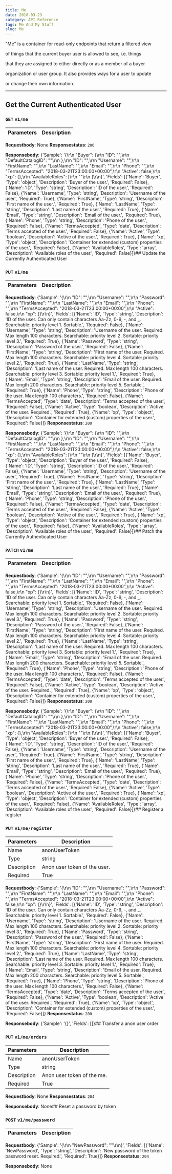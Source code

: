 ```yaml
---
title: Me
date: 2018-03-23
category: API Reference
tags: Me And My Stuff
slug: Me
---
```

"Me" is a container for read-only endpoints that return a filtered view
of things that the current buyer user is allowed to see, i.e. things
that they are assigned to either directly or as a member of a buyer
organization or user group. It also provides ways for a user to update
or change their own information.

---
## Get the Current Authenticated User
### `GET` `v1/me`

| Parameters      | Description                    |
|------------------|---------------------------------|

 **Requestbody**: 
None
 **Responsestatus**: `200`

 **Responsebody**: 
{'Sample': '{\r\n  "Buyer": {\r\n    "ID": "",\r\n    "DefaultCatalogID": ""\r\n  },\r\n  "ID": "",\r\n  "Username": "",\r\n  "FirstName": "",\r\n  "LastName": "",\r\n  "Email": "",\r\n  "Phone": "",\r\n  "TermsAccepted": "2018-03-21T23:00:00+00:00",\r\n  "Active": false,\r\n  "xp": {},\r\n  "AvailableRoles": [\r\n    ""\r\n  ]\r\n}', 'Fields': [{'Name': 'Buyer', 'Type': 'object', 'Description': 'Buyer of the user.', 'Required': False}, {'Name': 'ID', 'Type': 'string', 'Description': 'ID of the user.', 'Required': False}, {'Name': 'Username', 'Type': 'string', 'Description': 'Username of the user.', 'Required': True}, {'Name': 'FirstName', 'Type': 'string', 'Description': 'First name of the user.', 'Required': True}, {'Name': 'LastName', 'Type': 'string', 'Description': 'Last name of the user.', 'Required': True}, {'Name': 'Email', 'Type': 'string', 'Description': 'Email of the user.', 'Required': True}, {'Name': 'Phone', 'Type': 'string', 'Description': 'Phone of the user.', 'Required': False}, {'Name': 'TermsAccepted', 'Type': 'date', 'Description': 'Terms accepted of the user.', 'Required': False}, {'Name': 'Active', 'Type': 'boolean', 'Description': 'Active of the user.', 'Required': True}, {'Name': 'xp', 'Type': 'object', 'Description': 'Container for extended (custom) properties of the user.', 'Required': False}, {'Name': 'AvailableRoles', 'Type': 'array', 'Description': 'Available roles of the user.', 'Required': False}]}## Update the Currently Authenticated User
### `PUT` `v1/me`

| Parameters      | Description                    |
|------------------|---------------------------------|

 **Requestbody**: 
{'Sample': '{\r\n  "ID": "",\r\n  "Username": "",\r\n  "Password": "",\r\n  "FirstName": "",\r\n  "LastName": "",\r\n  "Email": "",\r\n  "Phone": "",\r\n  "TermsAccepted": "2018-03-21T23:00:00+00:00",\r\n  "Active": false,\r\n  "xp": {}\r\n}', 'Fields': [{'Name': 'ID', 'Type': 'string', 'Description': 'ID of the user. Can only contain characters Aa-Zz, 0-9, -, and _. Searchable: priority level 1. Sortable.', 'Required': False}, {'Name': 'Username', 'Type': 'string', 'Description': 'Username of the user. Required. Max length 100 characters. Searchable: priority level 2. Sortable: priority level 3.', 'Required': True}, {'Name': 'Password', 'Type': 'string', 'Description': 'Password of the user.', 'Required': False}, {'Name': 'FirstName', 'Type': 'string', 'Description': 'First name of the user. Required. Max length 100 characters. Searchable: priority level 4. Sortable: priority level 2.', 'Required': True}, {'Name': 'LastName', 'Type': 'string', 'Description': 'Last name of the user. Required. Max length 100 characters. Searchable: priority level 3. Sortable: priority level 1.', 'Required': True}, {'Name': 'Email', 'Type': 'string', 'Description': 'Email of the user. Required. Max length 200 characters. Searchable: priority level 5. Sortable.', 'Required': True}, {'Name': 'Phone', 'Type': 'string', 'Description': 'Phone of the user. Max length 100 characters.', 'Required': False}, {'Name': 'TermsAccepted', 'Type': 'date', 'Description': 'Terms accepted of the user.', 'Required': False}, {'Name': 'Active', 'Type': 'boolean', 'Description': 'Active of the user. Required.', 'Required': True}, {'Name': 'xp', 'Type': 'object', 'Description': 'Container for extended (custom) properties of the user.', 'Required': False}]}
 **Responsestatus**: `200`

 **Responsebody**: 
{'Sample': '{\r\n  "Buyer": {\r\n    "ID": "",\r\n    "DefaultCatalogID": ""\r\n  },\r\n  "ID": "",\r\n  "Username": "",\r\n  "FirstName": "",\r\n  "LastName": "",\r\n  "Email": "",\r\n  "Phone": "",\r\n  "TermsAccepted": "2018-03-21T23:00:00+00:00",\r\n  "Active": false,\r\n  "xp": {},\r\n  "AvailableRoles": [\r\n    ""\r\n  ]\r\n}', 'Fields': [{'Name': 'Buyer', 'Type': 'object', 'Description': 'Buyer of the user.', 'Required': False}, {'Name': 'ID', 'Type': 'string', 'Description': 'ID of the user.', 'Required': False}, {'Name': 'Username', 'Type': 'string', 'Description': 'Username of the user.', 'Required': True}, {'Name': 'FirstName', 'Type': 'string', 'Description': 'First name of the user.', 'Required': True}, {'Name': 'LastName', 'Type': 'string', 'Description': 'Last name of the user.', 'Required': True}, {'Name': 'Email', 'Type': 'string', 'Description': 'Email of the user.', 'Required': True}, {'Name': 'Phone', 'Type': 'string', 'Description': 'Phone of the user.', 'Required': False}, {'Name': 'TermsAccepted', 'Type': 'date', 'Description': 'Terms accepted of the user.', 'Required': False}, {'Name': 'Active', 'Type': 'boolean', 'Description': 'Active of the user.', 'Required': True}, {'Name': 'xp', 'Type': 'object', 'Description': 'Container for extended (custom) properties of the user.', 'Required': False}, {'Name': 'AvailableRoles', 'Type': 'array', 'Description': 'Available roles of the user.', 'Required': False}]}## Patch the Currently Authenticated User
### `PATCH` `v1/me`

| Parameters      | Description                    |
|------------------|---------------------------------|

 **Requestbody**: 
{'Sample': '{\r\n  "ID": "",\r\n  "Username": "",\r\n  "Password": "",\r\n  "FirstName": "",\r\n  "LastName": "",\r\n  "Email": "",\r\n  "Phone": "",\r\n  "TermsAccepted": "2018-03-21T23:00:00+00:00",\r\n  "Active": false,\r\n  "xp": {}\r\n}', 'Fields': [{'Name': 'ID', 'Type': 'string', 'Description': 'ID of the user. Can only contain characters Aa-Zz, 0-9, -, and _. Searchable: priority level 1. Sortable.', 'Required': False}, {'Name': 'Username', 'Type': 'string', 'Description': 'Username of the user. Required. Max length 100 characters. Searchable: priority level 2. Sortable: priority level 3.', 'Required': True}, {'Name': 'Password', 'Type': 'string', 'Description': 'Password of the user.', 'Required': False}, {'Name': 'FirstName', 'Type': 'string', 'Description': 'First name of the user. Required. Max length 100 characters. Searchable: priority level 4. Sortable: priority level 2.', 'Required': True}, {'Name': 'LastName', 'Type': 'string', 'Description': 'Last name of the user. Required. Max length 100 characters. Searchable: priority level 3. Sortable: priority level 1.', 'Required': True}, {'Name': 'Email', 'Type': 'string', 'Description': 'Email of the user. Required. Max length 200 characters. Searchable: priority level 5. Sortable.', 'Required': True}, {'Name': 'Phone', 'Type': 'string', 'Description': 'Phone of the user. Max length 100 characters.', 'Required': False}, {'Name': 'TermsAccepted', 'Type': 'date', 'Description': 'Terms accepted of the user.', 'Required': False}, {'Name': 'Active', 'Type': 'boolean', 'Description': 'Active of the user. Required.', 'Required': True}, {'Name': 'xp', 'Type': 'object', 'Description': 'Container for extended (custom) properties of the user.', 'Required': False}]}
 **Responsestatus**: `200`

 **Responsebody**: 
{'Sample': '{\r\n  "Buyer": {\r\n    "ID": "",\r\n    "DefaultCatalogID": ""\r\n  },\r\n  "ID": "",\r\n  "Username": "",\r\n  "FirstName": "",\r\n  "LastName": "",\r\n  "Email": "",\r\n  "Phone": "",\r\n  "TermsAccepted": "2018-03-21T23:00:00+00:00",\r\n  "Active": false,\r\n  "xp": {},\r\n  "AvailableRoles": [\r\n    ""\r\n  ]\r\n}', 'Fields': [{'Name': 'Buyer', 'Type': 'object', 'Description': 'Buyer of the user.', 'Required': False}, {'Name': 'ID', 'Type': 'string', 'Description': 'ID of the user.', 'Required': False}, {'Name': 'Username', 'Type': 'string', 'Description': 'Username of the user.', 'Required': True}, {'Name': 'FirstName', 'Type': 'string', 'Description': 'First name of the user.', 'Required': True}, {'Name': 'LastName', 'Type': 'string', 'Description': 'Last name of the user.', 'Required': True}, {'Name': 'Email', 'Type': 'string', 'Description': 'Email of the user.', 'Required': True}, {'Name': 'Phone', 'Type': 'string', 'Description': 'Phone of the user.', 'Required': False}, {'Name': 'TermsAccepted', 'Type': 'date', 'Description': 'Terms accepted of the user.', 'Required': False}, {'Name': 'Active', 'Type': 'boolean', 'Description': 'Active of the user.', 'Required': True}, {'Name': 'xp', 'Type': 'object', 'Description': 'Container for extended (custom) properties of the user.', 'Required': False}, {'Name': 'AvailableRoles', 'Type': 'array', 'Description': 'Available roles of the user.', 'Required': False}]}## Register a register
### `PUT` `v1/me/register`

| Parameters      | Description                    |
|------------------|---------------------------------|
| Name            | anonUserToken                  |
| Type            | string                         |
| Description     | Anon user token of the user.   |
| Required        | True                           |

 **Requestbody**: 
{'Sample': '{\r\n  "ID": "",\r\n  "Username": "",\r\n  "Password": "",\r\n  "FirstName": "",\r\n  "LastName": "",\r\n  "Email": "",\r\n  "Phone": "",\r\n  "TermsAccepted": "2018-03-21T23:00:00+00:00",\r\n  "Active": false,\r\n  "xp": {}\r\n}', 'Fields': [{'Name': 'ID', 'Type': 'string', 'Description': 'ID of the user. Can only contain characters Aa-Zz, 0-9, -, and _. Searchable: priority level 1. Sortable.', 'Required': False}, {'Name': 'Username', 'Type': 'string', 'Description': 'Username of the user. Required. Max length 100 characters. Searchable: priority level 2. Sortable: priority level 3.', 'Required': True}, {'Name': 'Password', 'Type': 'string', 'Description': 'Password of the user.', 'Required': False}, {'Name': 'FirstName', 'Type': 'string', 'Description': 'First name of the user. Required. Max length 100 characters. Searchable: priority level 4. Sortable: priority level 2.', 'Required': True}, {'Name': 'LastName', 'Type': 'string', 'Description': 'Last name of the user. Required. Max length 100 characters. Searchable: priority level 3. Sortable: priority level 1.', 'Required': True}, {'Name': 'Email', 'Type': 'string', 'Description': 'Email of the user. Required. Max length 200 characters. Searchable: priority level 5. Sortable.', 'Required': True}, {'Name': 'Phone', 'Type': 'string', 'Description': 'Phone of the user. Max length 100 characters.', 'Required': False}, {'Name': 'TermsAccepted', 'Type': 'date', 'Description': 'Terms accepted of the user.', 'Required': False}, {'Name': 'Active', 'Type': 'boolean', 'Description': 'Active of the user. Required.', 'Required': True}, {'Name': 'xp', 'Type': 'object', 'Description': 'Container for extended (custom) properties of the user.', 'Required': False}]}
 **Responsestatus**: `200`

 **Responsebody**: 
{'Sample': '{}', 'Fields': []}## Transfer a anon user order
### `PUT` `v1/me/orders`

| Parameters      | Description                    |
|------------------|---------------------------------|
| Name            | anonUserToken                  |
| Type            | string                         |
| Description     | Anon user token of the me.     |
| Required        | True                           |

 **Requestbody**: 
None
 **Responsestatus**: `204`

 **Responsebody**: 
None## Reset a password by token
### `POST` `v1/me/password`

| Parameters      | Description                    |
|------------------|---------------------------------|

 **Requestbody**: 
{'Sample': '{\r\n  "NewPassword": ""\r\n}', 'Fields': [{'Name': 'NewPassword', 'Type': 'string', 'Description': 'New password of the token password reset. Required.', 'Required': True}]}
 **Responsestatus**: `204`

 **Responsebody**: 
None